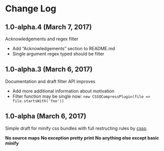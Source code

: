 # Change Log

## 1.0-alpha.4 (March 7, 2017)

Acknowledgements and regex filter

* Add “Acknowledgements” section to README.md
* Single argument regex typed should be filter

## 1.0-alpha.3 (March 6, 2017)

Documentation and draft filter API improves

* Add more additional information about motivation
* Filter function may be single now: `new CSSOCompressPlugin(file => file.startsWith('foo'))`

## 1.0-alpha (March 6, 2017)

Simple draft for minify css bundles with full restructing rules by [csso](https://github.com/csso/csso).

**No source maps**
**No exception pretty print**
**No anything else except basic minify**
